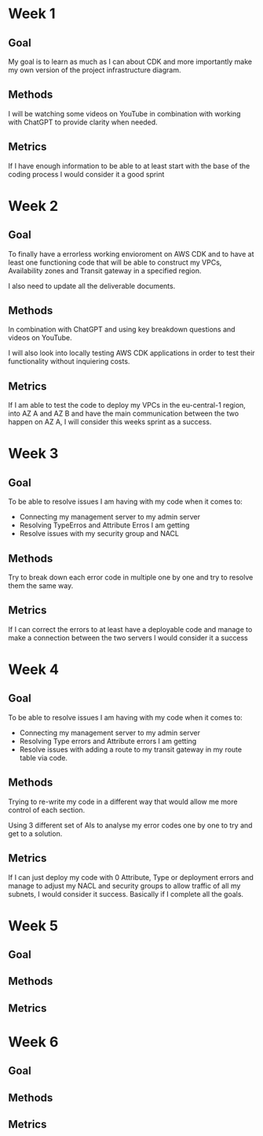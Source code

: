 # Week 1

## Goal
My goal is to learn as much as I can about CDK and more importantly make my own version of the project infrastructure diagram.

## Methods
I will be watching some videos on YouTube in combination with working with ChatGPT to provide clarity when needed.

## Metrics
If I have enough information to be able to at least start with the base of the coding process I would consider it a good sprint

# Week 2

## Goal
To finally have a errorless working envioroment on AWS CDK and to have at least one functioning code that will be able to construct my VPCs, Availability zones and Transit gateway in a specified region.

I also need to update all the deliverable documents.

## Methods
In combination with ChatGPT and using key breakdown questions and videos on YouTube.

I will also look into locally testing AWS CDK applications in order to test their functionality without inquiering costs.

## Metrics
If I am able to test the code to deploy my VPCs in the eu-central-1 region, into AZ A and AZ B and have the main communication between the two happen on AZ A, I will consider this weeks sprint as a success.

# Week 3

## Goal
To be able to resolve issues I am having with my code when it comes to:

- Connecting my management server to my admin server
- Resolving TypeErros and Attribute Erros I am getting
- Resolve issues with my security group and NACL
## Methods
Try to break down each error code in multiple one by one and try to resolve them the same way.
## Metrics
If I can correct the errors to at least have a deployable code and manage to make a connection between the two servers I would consider it a success
# Week 4

## Goal
To be able to resolve issues I am having with my code when it comes to:

- Connecting my management server to my admin server
- Resolving Type errors and Attribute errors I am getting
- Resolve issues with adding a route to my transit gateway in my route table via code.
## Methods
Trying to re-write my code in a different way that would allow me more control of each section.

Using 3 different set of AIs to analyse my error codes one by one to try and get to a solution.
## Metrics
If I can just deploy my code with 0 Attribute, Type or deployment errors and manage to adjust my NACL and security groups to allow traffic of all my subnets, I would consider it success. Basically if I complete all the goals.
# Week 5

## Goal

## Methods

## Metrics

# Week 6

## Goal

## Methods

## Metrics